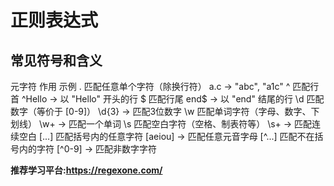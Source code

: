 # 正则表达式

## 常见符号和含义

元字符	作用	示例
.	匹配任意单个字符（除换行符）	a.c → "abc", "a1c"
^	匹配行首	^Hello → 以 "Hello" 开头的行
$	匹配行尾	end$ → 以 "end" 结尾的行
\d	匹配数字（等价于 [0-9]）	\d{3} → 匹配3位数字
\w	匹配单词字符（字母、数字、下划线）	\w+ → 匹配一个单词
\s	匹配空白字符（空格、制表符等）	\s+ → 匹配连续空白
[...]	匹配括号内的任意字符	[aeiou] → 匹配任意元音字母
[^...]	匹配不在括号内的字符	[^0-9] → 匹配非数字字符



**推荐学习平台:https://regexone.com/**